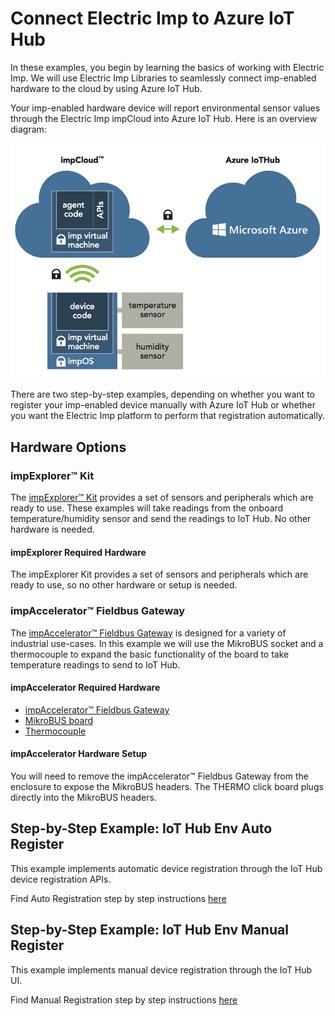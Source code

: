 # Connect Electric Imp to Azure IoT Hub

In these examples, you begin by learning the basics of working with Electric Imp. We will use Electric Imp Libraries to seamlessly connect imp-enabled hardware to the cloud by using Azure IoT Hub. 

Your imp-enabled hardware device will report environmental sensor values through the Electric Imp impCloud into Azure IoT Hub. Here is an overview diagram:

![EI overview](./example_imgs/EIOverview.png)

There are two step-by-step examples, depending on whether you want to register your imp-enabled device manually with Azure IoT Hub or whether you want the Electric Imp platform to perform that registration automatically.  

## Hardware Options

### impExplorer&trade; Kit

The [impExplorer&trade; Kit](https://store.electricimp.com/collections/featured-products/products/impexplorer-developer-kit?variant=31118866130) provides a set of sensors and peripherals which are ready to use. These examples will take readings from the onboard temperature/humidity sensor and send the readings to IoT Hub. No other hardware is needed.

#### impExplorer Required Hardware 

The impExplorer Kit provides a set of sensors and peripherals which are ready to use, so no other hardware or setup is needed.

### impAccelerator™ Fieldbus Gateway

The [impAccelerator™ Fieldbus Gateway](https://store.electricimp.com/products/impaccelerator-fieldbus-gateway?variant=31118564754) is designed for a variety of industrial use-cases. In this example we will use the MikroBUS socket and a thermocouple to expand the basic functionality of the board to take temperature readings to send to IoT Hub. 

#### impAccelerator Required Hardware

- [impAccelerator™ Fieldbus Gateway](https://store.electricimp.com/products/impaccelerator-fieldbus-gateway?variant=31118564754)
- [MikroBUS board](https://shop.mikroe.com/thermo-click)
- [Thermocouple](https://shop.mikroe.com/thermocouple-type-k-glass-braid-insulated)

#### impAccelerator Hardware Setup

You will need to remove the impAccelerator™ Fieldbus Gateway from the enclosure to expose the MikroBUS headers. The THERMO click board plugs directly into the MikroBUS headers. 

## Step-by-Step Example: IoT Hub Env Auto Register

This example implements automatic device registration through the IoT Hub device registration APIs. 

Find Auto Registration step by step instructions [here](./AutoRegister_StepByStep_Instructions.md)


## Step-by-Step Example: IoT Hub Env Manual Register

This example implements manual device registration through the IoT Hub UI. 

Find Manual Registration step by step instructions [here](./ManualRegister_StepByStep_Instructions.md)
